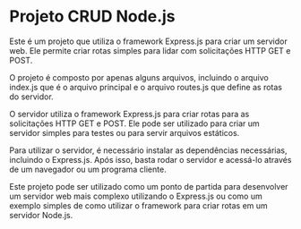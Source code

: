 # Projeto CRUD Node.js

Este é um projeto que utiliza o framework Express.js para criar um servidor web. Ele permite criar rotas simples para lidar com solicitações HTTP GET e POST.

O projeto é composto por apenas alguns arquivos, incluindo o arquivo index.js que é o arquivo principal e o arquivo routes.js que define as rotas do servidor.

O servidor utiliza o framework Express.js para criar rotas para as solicitações HTTP GET e POST. Ele pode ser utilizado para criar um servidor simples para testes ou para servir arquivos estáticos.

Para utilizar o servidor, é necessário instalar as dependências necessárias, incluindo o Express.js. Após isso, basta rodar o servidor e acessá-lo através de um navegador ou um programa cliente.

Este projeto pode ser utilizado como um ponto de partida para desenvolver um servidor web mais complexo utilizando o Express.js ou como um exemplo simples de como utilizar o framework para criar rotas em um servidor Node.js.
 
